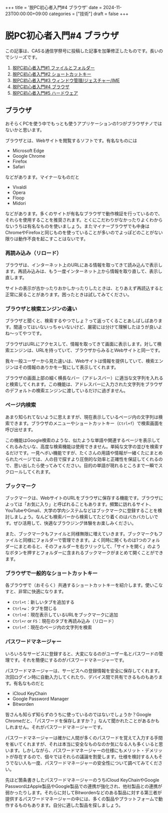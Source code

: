 +++
title = '脱PC初心者入門#4 ブラウザ'
date = 2024-11-23T00:00:00+09:00
categories = ["技術"]
draft = false
+++
# 脱PC初心者入門#4 ブラウザ

この記事は、CASる通信学祭号に投稿した記事を加筆修正したものです。長いのでシリーズです。

1. [脱PC初心者入門#1 ファイルとフォルダー](/p/%E8%84%B1pc%E5%88%9D%E5%BF%83%E8%80%85%E5%85%A5%E9%96%80%231-%E3%83%95%E3%82%A1%E3%82%A4%E3%83%AB%E3%81%A8%E3%83%95%E3%82%A9%E3%83%AB%E3%83%80%E3%83%BC/)
2. [脱PC初心者入門#2 ショートカットキー](/p/%E8%84%B1pc%E5%88%9D%E5%BF%83%E8%80%85%E5%85%A5%E9%96%80%232-%E3%82%B7%E3%83%A7%E3%83%BC%E3%83%88%E3%82%AB%E3%83%83%E3%83%88%E3%82%AD%E3%83%BC/)
3. [脱PC初心者入門#3 ウィンドウ管理/ジェスチャー/IME](/p/%E8%84%B1pc%E5%88%9D%E5%BF%83%E8%80%85%E5%85%A5%E9%96%80%233-%E3%82%A6%E3%82%A3%E3%83%B3%E3%83%89%E3%82%A6%E7%AE%A1%E7%90%86/%E3%82%B8%E3%82%A7%E3%82%B9%E3%83%81%E3%83%A3%E3%83%BC/ime/)
4. [脱PC初心者入門#4 ブラウザ](/p/%E8%84%B1pc%E5%88%9D%E5%BF%83%E8%80%85%E5%85%A5%E9%96%80%234-%E3%83%96%E3%83%A9%E3%82%A6%E3%82%B6/)
5. [脱PC初心者入門#5 ハードウェア](/p/%E8%84%B1pc%E5%88%9D%E5%BF%83%E8%80%85%E5%85%A5%E9%96%80%235-%E3%83%8F%E3%83%BC%E3%83%89%E3%82%A6%E3%82%A7%E3%82%A2/)

## ブラウザ

おそらくPCを使う中でもっとも使うアプリケーションの1つがブラウザナノではないかと思います。

ブラウザとは、Webサイトを閲覧するソフトです。有名なものには

- Microsoft Edge
- Google Chrome
- Firefox
- Safari

などがあります。マイナーなものだと

- Vivaldi
- Opera
- Floop
- Midori

などがあります。多くのサイトが有名なブラウザで動作検証を行っているので、それらを使用することを推奨されます。とくにこだわりがなかったりよくわからないうちは有名なものを使いましょう。またマイナーブラウザでも中身はChromeやFirefoxと同じものを使っていることが多いのでよっぽどのことがない限りは動作不良を起こすことはないです。

### 再読み込み（リロード）

ブラウザは、インターネット上のURLにある情報を取ってきて読み込んで表示します。再読み込みは、もう一度インターネット上から情報を取り直して、表示し直します。

サイトの表示が古かったりおかしかったりしたときは、とりあえず再読込すると正常に戻ることがあります。困ったときは試してみてください。

### ブラウザと検索エンジンの違い

ブラウザと聞くと、検索するやつでしょ？って返ってくることあしばしばあります。間違ってはいないっちゃいないけど、厳密には分けて理解したほうが良いよね～ってやつです。

ブラウザはURLにアクセスして、情報を取ってきて画面に表示します。対して検索エンジンは、URLを持っていて、ブラウザからみるとWebサイトと同一です。

我々一般ユーザーから見た違いは、Webサイトは情報を提供していて、検索エンジンはその情報のありかを一覧にして表示してくれます。

ブラウザの画面上部の細く横長なバー（アドレスバー）に適当な文字列を入れると検索してくれます。この機能は、アドレスバーに入力された文字列をブラウザのデフォルトの検索エンジンに渡しているだけに過ぎません。

### ページ内検索

あまり知られてないように思えますが、現在表示しているページ内の文字列は検索できます。ブラウザのメニューやショートカットキー（`Ctrl+f`）で検索画面を呼び出せます。

この機能はGoogle検索のような、似たような単語や関連するページを表示してくれるみたいな、高度な検索機能は使用できません。単純な文字の並びを検索するだけです。一見ヘボい機能ですが、たくさんの用語や情報が一緒くたにまとめられたページでは、人の目で探すより圧倒的な効率と正確性を保証してくれるので、思い出したら使ってみてください。目的の単語が現れるところまで一瞬でスクロールしてくれます。

### ブックマーク

ブックマークは、WebサイトのURLをブラウザに保存する機能です。ブラウザによっては「お気に入り」と呼ばれることもあります。頻繁に訪れるサイト、YouTubeやGmail、大学の学内システムなどはブックマークに登録することを検討しましょう。なんども検索バーから検索してたどり着くのはバカバカしいです。ぜひ活用して、快適なブラウジング体験をお楽しみください。

また、ブックマークもファイルと同様無限に増えていきます。ブックマークもファイルと同様にフォルダーで管理できます。よく同時に開くものは1つのフォルダーにまとめると、そのフォルダーを右クリックして、「サイトを開く」のようなボタンを押すとフォルダーに含まれるブックマークがまとめて開くことができます。

### ブラウザで一般的なショートカットキー

各ブラウザで（おそらく）共通するショートカットキーを紹介します。使いこなすと、非常に快適になります。

- `Ctrl+t`：新しいタブを追加する
- `Ctrl+w`：タブを閉じる
- `Ctrl+d`：現在表示しているURLをブックマークに追加
- `Ctrl+r`  or `F5`：現在のタブを再読み込み（リロード）
- `Ctrl+f`：現在のページ内の文字列を検索

### パスワードマネージャー

いろいろなサービスに登録すると、大変になるのがユーザー名とパスワードの管理です。それを簡便にするのがパスワードマネージャーです。

パスワードマネージャーは、サービスへの登録情報を安全に保存してくれます。次回ログイン時に自動入力してくれたり、デバイス間で共有できるものもあります。有名なものだと

- iCloud KeyChain
- Google Password Manager
- Bitworden

皆さんも知らず知らずのうちに使っているのではないでしょうか？Google Chromeだと、「パスワードを保存しますか？」なんて聞かれたことがあるかもしれません。それがパスワードマネージャーです。

パスワードマネージャーは確かに人間が多くのパスワードを覚えて入力する手間を省いてくれますが、それは本当に安全なものなのか気になる人も多くいると思います。しかしながら、パスワードマネージャーの仕様にもメリット・デメリットが存在するので、個々ではそれらの議論を割愛します。仕様を検討する人もそうでない人も一度、パスワードマネージャーの安全性について調べてみてください。

先ほど箇条書きしたパスワードマネージャーのうちiCloud KeyChainやGoogle PasswordはApple製品やGoogle製品での連携が強化され、他社製品との連携が弱かったりします。それらに対してBitwordenなどのある製品に対する第三者が提供するパスワードマネージャーの中には、多くの製品やプラットフォームで動作するものもあります。自分に適した製品を探しましょう。
